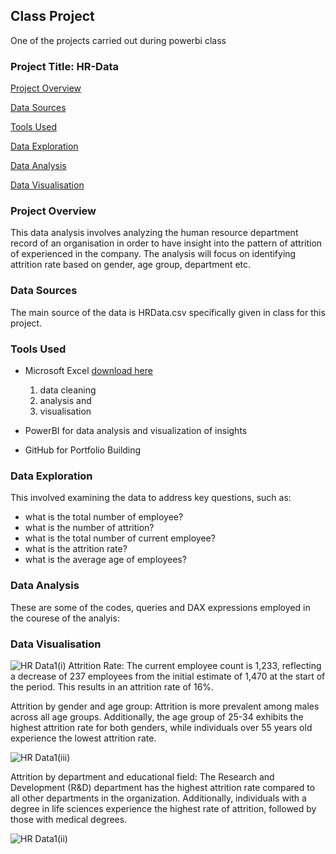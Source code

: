 ## Class Project
One of the projects carried out during powerbi class

### Project Title:  HR-Data

[Project Overview](#project-overview)

[Data Sources](#data-sources)

[Tools Used](#tools-used)

[Data Exploration](#data-exploration)

[Data Analysis](#data-analysis)

[Data Visualisation](#data-visualisation)

### Project Overview
This data analysis involves analyzing the human resource department record of an organisation in order to have insight into the pattern of attrition of experienced in the company. The analysis will focus on identifying attrition rate based on gender, age group, department etc. 

### Data Sources
The main source of the data is HRData.csv specifically given in class for this project.

### Tools Used
- Microsoft Excel [download here](https://www.microsoft.com)
  1. data cleaning
  2. analysis and
  3. visualisation
  
- PowerBI for data analysis and visualization of insights
- GitHub for Portfolio Building

### Data Exploration
 This involved examining the data to address key questions, such as:

- what is the total number of employee?
- what is the number of attrition?
- what is the total number of current employee?
- what is the attrition rate?
- what is the average age of employees?

### Data Analysis
These are some of the codes, queries and DAX expressions employed in the courese of the analyis:


### Data Visualisation

![HR Data1(i)](https://github.com/user-attachments/assets/040842dc-76fb-4f28-99af-a15b59ff25bf)
Attrition Rate: The current employee count is 1,233, reflecting a decrease of 237 employees from the initial estimate of 1,470 at the start of the period. This results in an attrition rate of 16%.

Attrition by gender and age group: Attrition is more prevalent among males across all age groups. Additionally, the age group of 25-34 exhibits the highest attrition rate for both genders, while individuals over 55 years old experience the lowest attrition rate.

![HR Data1(iii)](https://github.com/user-attachments/assets/96320a8b-7d3c-40b9-afa3-0be394587d4f)

Attrition by department and educational field: The Research and Development (R&D) department has the highest attrition rate compared to all other departments in the organization. Additionally, individuals with a degree in life sciences experience the highest rate of attrition, followed by those with medical degrees.

![HR Data1(ii)](https://github.com/user-attachments/assets/74959cce-b586-450c-a54f-6c9f39e42fa2)









 

